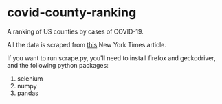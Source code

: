 # covid-county-ranking
A ranking of US counties by cases of COVID-19.

All the data is scraped from [this](https://www.nytimes.com/interactive/2020/us/coronavirus-us-cases.html?action=click&module=Spotlight&pgtype=Homepage#g-cases-by-county) New York Times article.

If you want to run scrape.py, you'll need to install firefox and geckodriver, and the following python packages:

1. selenium
2. numpy
3. pandas
